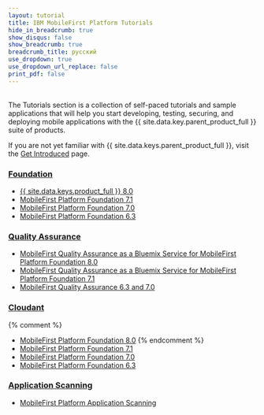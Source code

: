 ```yaml
---
layout: tutorial
title: IBM MobileFirst Platform Tutorials
hide_in_breadcrumb: true
show_disqus: false
show_breadcrumb: true
breadcrumb_title: русский
use_dropdown: true
use_dropdown_url_replace: false
print_pdf: false
---
```

<!-- NLS_CHARSET=UTF-8 -->
<br>
The Tutorials section is a collection of self-paced tutorials and sample applications that will help you start developing, testing, securing, and deploying mobile applications with the {{ site.data.key.parent_product_full }} suite of products.

If you are not yet familiar with {{ site.data.keys.parent_product_full }}, visit the [Get Introduced](../../get-introduced/) page.

### [Foundation]({{site.baseurl}}/tutorials/ru/foundation/)
* [{{ site.data.keys.product_full }} 8.0]({{site.baseurl}}/tutorials/ru/foundation/8.0/all-tutorials/)
* [MobileFirst Platform Foundation 7.1]({{site.baseurl}}/tutorials/ru/foundation/7.1/all-tutorials/)
* [MobileFirst Platform Foundation 7.0]({{site.baseurl}}/tutorials/ru/foundation/7.0/all-tutorials/)
* [MobileFirst Platform Foundation 6.3]({{site.baseurl}}/tutorials/ru/foundation/6.3/all-tutorials/)

### [Quality Assurance]({{site.baseurl}}/tutorials/ru/quality-assurance/)
* [MobileFirst Quality Assurance as a Bluemix Service for MobileFirst Platform Foundation 8.0]({{site.baseurl}}/tutorials/ru/quality-assurance/8.0/)
* [MobileFirst Quality Assurance as a Bluemix Service for MobileFirst Platform Foundation 7.1]({{site.baseurl}}/tutorials/ru/quality-assurance/7.1/overview/)
* [MobileFirst Quality Assurance 6.3 and 7.0](https://www-01.ibm.com/support/knowledgecenter/SSFRDS_6.3.0/com.ibm.mqa.uau.doc/mqa630_welcome.html)

### [Cloudant]({{site.baseurl}}/tutorials/ru/cloudant/)
{% comment %}
* [MobileFirst Platform Foundation 8.0]({{site.baseurl}}/tutorials/ru/foundation/8.0/using-the-mfpf-sdk/working-with-cloudant-nosql-db-api/)
{% endcomment %}
* [MobileFirst Platform Foundation 7.1]({{site.baseurl}}/tutorials/ru/foundation/7.1/data/working-with-cloudant-nosql-db-api/)
* [MobileFirst Platform Foundation 7.0]({{site.baseurl}}/tutorials/ru/foundation/7.0/data/cloudant-nosql-db-api/)
* [MobileFirst Platform Foundation 6.3]({{site.baseurl}}/tutorials/ru/product-integration/6.3/cloudant/)

### [Application Scanning]({{site.baseurl}}/tutorials/ru/application-scanning/)
* [MobileFirst Platform Application Scanning]({{site.baseurl}}/tutorials/ru/application-scanning/)
